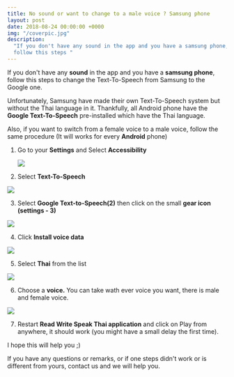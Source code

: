 ```yaml
---
title: No sound or want to change to a male voice ? Samsung phone
layout: post
date: 2018-08-24 00:00:00 +0000
img: "/coverpic.jpg"
description:
  "If you don't have any sound in the app and you have a samsung phone,
  follow this steps "
---
```


If you don't have any **sound** in the app and you have a **samsung phone**, follow this steps to change the Text-To-Speech from Samsung to the Google one.

Unfortunately, Samsung have made their own Text-To-Speech system but without the Thai language in it. Thankfully, all Android phone have the **Google Text-To-Speech** pre-installed which have the Thai language.

Also, if you want to switch from a female voice to a male voice, follow the same procedure (It will works for every **Android** phone)

1. Go to your **Settings** and Select **Accessibility**

   ![](/assets/img/Screen1.png)

2. Select **Text-To-Speech**

![](/assets/img/Screen2.png)

3. Select **Google Text-to-Speech(2)** then click on the small **gear icon (settings - 3)**

![](/assets/img/Screen3.png)

4. Click **Install voice data**

![](/assets/img/Screen4.png)

5. Select **Thai** from the list

![](/assets/img/Screen5.png)

6. Choose a **voice.** You can take wath ever voice you want, there is male and female voice.

![](/assets/img/Screen6.png)

7. Restart **Read Write Speak Thai application** and click on Play from anywhere, it should work (you might have a small delay the first time).

I hope this will help you ;)

If you have any questions or remarks, or if one steps didn't work or is different from yours, contact us and we will help you.
